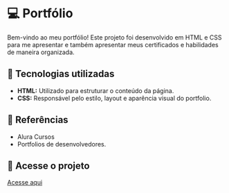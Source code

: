 # 💻 Portfólio
Bem-vindo ao meu portfólio! Este projeto foi desenvolvido em HTML e CSS para me apresentar e também apresentar meus certificados e habilidades de maneira organizada.

## 🚀 Tecnologias utilizadas
- **HTML:** Utilizado para estruturar o conteúdo da página.
- **CSS:** Responsável pelo estilo, layout e aparência visual do portfolio.

## 📖 Referências
- Alura Cursos
- Portfolios de desenvolvedores.

## 📂 Acesse o projeto
[Acesse aqui](https://portfolio-nykol.vercel.app/)
